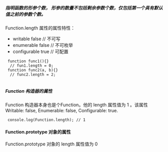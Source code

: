 #####  指明函数的形参个数， 形参的数量不包括剩余参数个数，仅包括第一个具有默认值之前的参数个数。
Function.length 属性的属性特性：
- writable	false // 不可写
- enumerable	false // 不可枚举
- configurable	true // 可配置
```
 function func1(){}
  // fun1.length = 0;
 function func2(a, b){}
  // func2.length = 2;
 
```



##### Function 构造器的属性
Function 构造器本身也是个Function。他的 length 属性值为 1 。该属性 Writable: false, Enumerable: false, Configurable: true.

```
 console.log(Function.length); // 1
```
#### Function.prototype 对象的属性
Function.prototype  对象的 length 属性值为 0 